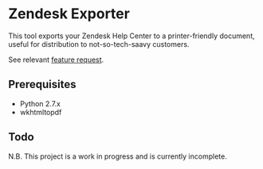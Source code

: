 Zendesk Exporter
===

This tool exports your Zendesk Help Center to a printer-friendly document, useful for distribution to not-so-tech-saavy customers.

See relevant [feature request](https://support.zendesk.com/entries/84241-Print-PDF-button-in-Forums).

Prerequisites
---
* Python 2.7.x
* wkhtmltopdf

Todo
---

N.B. This project is a work in progress and is currently incomplete.
